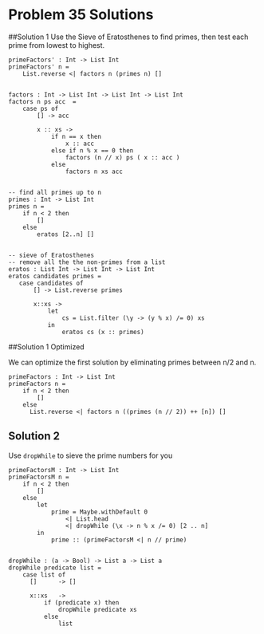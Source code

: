 # Problem 35 Solutions
##Solution 1
Use the Sieve of Eratosthenes to find primes, then test each prime from lowest to highest. 
```
primeFactors' : Int -> List Int
primeFactors' n =
    List.reverse <| factors n (primes n) []


factors : Int -> List Int -> List Int -> List Int
factors n ps acc  =
    case ps of
        [] -> acc
        
        x :: xs ->
            if n == x then
                x :: acc
            else if n % x == 0 then
                factors (n // x) ps ( x :: acc )
            else
                factors n xs acc


-- find all primes up to n
primes : Int -> List Int
primes n = 
    if n < 2 then
        []
    else
        eratos [2..n] []


-- sieve of Eratosthenes
-- remove all the the non-primes from a list
eratos : List Int -> List Int -> List Int
eratos candidates primes =  
   case candidates of
       [] -> List.reverse primes
       
       x::xs ->
           let 
               cs = List.filter (\y -> (y % x) /= 0) xs
           in
               eratos cs (x :: primes)
 ```          
##Solution 1 Optimized

We can optimize the first solution by eliminating primes between n/2 and n. 
```
primeFactors : Int -> List Int
primeFactors n =
    if n < 2 then
        []
    else 
      List.reverse <| factors n ((primes (n // 2)) ++ [n]) []
```

## Solution 2
Use ```dropWhile``` to sieve the prime numbers for you  
```
primeFactorsM : Int -> List Int
primeFactorsM n =
    if n < 2 then
        []
    else
        let
            prime = Maybe.withDefault 0 
                <| List.head 
                <| dropWhile (\x -> n % x /= 0) [2 .. n]
        in
            prime :: (primeFactorsM <| n // prime)
                
           
dropWhile : (a -> Bool) -> List a -> List a
dropWhile predicate list =
    case list of
      []      -> []
      
      x::xs   -> 
          if (predicate x) then 
              dropWhile predicate xs
          else 
              list
```
              